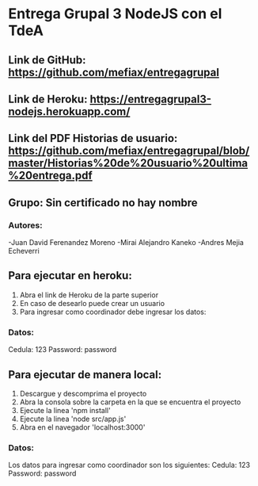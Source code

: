 # Entrega Grupal 3 NodeJS con el TdeA

## Link de GitHub: https://github.com/mefiax/entregagrupal

## Link de Heroku: https://entregagrupal3-nodejs.herokuapp.com/

## Link del PDF Historias de usuario: https://github.com/mefiax/entregagrupal/blob/master/Historias%20de%20usuario%20ultima%20entrega.pdf

## Grupo: Sin certificado no hay nombre
### Autores:
-Juan David Ferenandez Moreno
-Mirai Alejandro Kaneko
-Andres Mejia Echeverri
 
## Para ejecutar en heroku:
1. Abra el link de Heroku de la parte superior
2. En caso de desearlo puede crear un usuario
3. Para ingresar como coordinador debe ingresar los datos:
 
### Datos:

Cedula: 123
Password: password

## Para ejecutar de manera local:
1. Descargue y descomprima el proyecto
2. Abra la consola sobre la carpeta en la que se encuentra el proyecto
3. Ejecute la linea 'npm install'
4. Ejecute la linea 'node src/app.js'
5. Abra en el navegador 'localhost:3000'

### Datos:

Los datos para ingresar como coordinador son los siguientes:
Cedula: 123
Password: password
